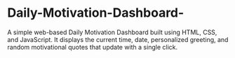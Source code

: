 # Daily-Motivation-Dashboard-
A simple web-based Daily Motivation Dashboard built using HTML, CSS, and JavaScript. It displays the current time, date, personalized greeting, and random motivational quotes that update with a single click.
